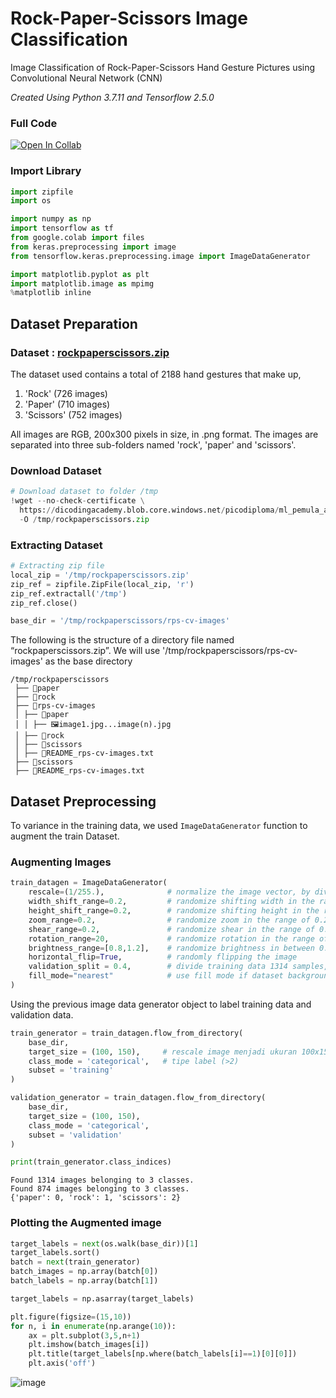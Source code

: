 # Rock-Paper-Scissors Image Classification
Image Classification of Rock-Paper-Scissors Hand Gesture Pictures using Convolutional Neural Network (CNN)

*Created Using Python 3.7.11 and Tensorflow 2.5.0*

### Full Code 
[![Open In Collab](https://colab.research.google.com/assets/colab-badge.svg)](https://colab.research.google.com/drive/1N_tvqxojAXQhEyXElCzzHLIBx5E9eH4r?usp=sharing) 

### Import Library
```python
import zipfile 
import os

import numpy as np
import tensorflow as tf
from google.colab import files
from keras.preprocessing import image
from tensorflow.keras.preprocessing.image import ImageDataGenerator

import matplotlib.pyplot as plt
import matplotlib.image as mpimg
%matplotlib inline
```

## Dataset Preparation
### Dataset : [**rockpaperscissors.zip**](https://dicodingacademy.blob.core.windows.net/picodiploma/ml_pemula_academy/rockpaperscissors.zip)
The dataset used contains a total of 2188 hand gestures that make up,

1. 'Rock' (726 images)
2. 'Paper' (710 images)
3. 'Scissors' (752 images)

All images are RGB, 200x300 pixels in size, in .png format. The images are separated into three sub-folders named 'rock', 'paper' and 'scissors'. 

### Download Dataset
```python
# Download dataset to folder /tmp
!wget --no-check-certificate \
  https://dicodingacademy.blob.core.windows.net/picodiploma/ml_pemula_academy/rockpaperscissors.zip \
  -O /tmp/rockpaperscissors.zip
```

### Extracting Dataset

```python
# Extracting zip file
local_zip = '/tmp/rockpaperscissors.zip'
zip_ref = zipfile.ZipFile(local_zip, 'r')
zip_ref.extractall('/tmp')
zip_ref.close()

base_dir = '/tmp/rockpaperscissors/rps-cv-images'
```
The following is the structure of a directory file named “rockpaperscissors.zip”. We will use '/tmp/rockpaperscissors/rps-cv-images' as the base directory
```
/tmp/rockpaperscissors
 ├── 📂paper
 ├── 📂rock
 ├── 📂rps-cv-images
 │ ├── 📂paper
 │ │ ├── 🖼️image1.jpg...image(n).jpg
 │ ├── 📂rock
 │ ├── 📂scissors
 │ ├── 📃README_rps-cv-images.txt
 ├── 📂scissors
 ├── 📃README_rps-cv-images.txt
```


## Dataset Preprocessing
To variance in the training data, we used `ImageDataGenerator` function to augment the train Dataset.
### Augmenting Images
```python
train_datagen = ImageDataGenerator(
    rescale=(1/255.),              # normalize the image vector, by dividing with 255.
    width_shift_range=0.2,         # randomize shifting width in the range of 0.2
    height_shift_range=0.2,        # randomize shifting height in the range of 0.2
    zoom_range=0.2,                # randomize zoom in the range of 0.2
    shear_range=0.2,               # randomize shear in the range of 0.2
    rotation_range=20,             # randomize rotation in the range of 20 degree
    brightness_range=[0.8,1.2],    # randomize brightness in between 0.8 - 1.2
    horizontal_flip=True,          # randomly flipping the image
    validation_split = 0.4,        # divide training data 1314 samples, and validation data 874 samples
    fill_mode="nearest"            # use fill mode if dataset background are plain color
)
```

Using the previous image data generator object to label training data and validation data. 
```python
train_generator = train_datagen.flow_from_directory(
    base_dir,
    target_size = (100, 150),     # rescale image menjadi ukuran 100x150 pixels
    class_mode = 'categorical',   # tipe label (>2)
    subset = 'training'
)

validation_generator = train_datagen.flow_from_directory(
    base_dir,
    target_size = (100, 150),
    class_mode = 'categorical',
    subset = 'validation'
)

print(train_generator.class_indices)
```
```
Found 1314 images belonging to 3 classes.
Found 874 images belonging to 3 classes.
{'paper': 0, 'rock': 1, 'scissors': 2}
```

### Plotting the Augmented image
```python
target_labels = next(os.walk(base_dir))[1]
target_labels.sort()
batch = next(train_generator)
batch_images = np.array(batch[0])
batch_labels = np.array(batch[1])

target_labels = np.asarray(target_labels)

plt.figure(figsize=(15,10))
for n, i in enumerate(np.arange(10)):
    ax = plt.subplot(3,5,n+1)
    plt.imshow(batch_images[i])
    plt.title(target_labels[np.where(batch_labels[i]==1)[0][0]])
    plt.axis('off')
```
![image](https://user-images.githubusercontent.com/63284781/127087418-f384e86e-e327-4e8a-9ee0-af7027f31766.png)
    
